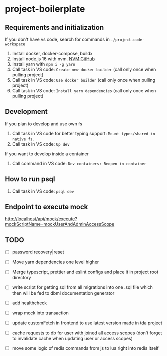 # project-boilerplate

## Requirements and initialization

If you don't have vs code, search for commands in `./project.code-workspace`

1. Install docker, docker-compose, buildx
2. Install node.js 16 with nvm. [NVM GitHub](https://github.com/nvm-sh/nvm)
3. Install yarn with `npm i -g yarn`
4. Call task in VS code: `Create new docker builder` (call only once when pulling project)
5. Call task in VS code: `Use docker builder` (call only once when pulling project)
6. Call task in VS code: `Install yarn dependencies` (call only once when pulling project)

## Development

If you plan to develop and use own fs

1. Call task in VS code for better typing support: `Mount types/shared in native fs`.
2. Call task in VS code: `Up dev`

If you want to develop inside a container

1. Call command in VS code: `Dev containers: Reopen in container`

## How to run psql

1. Call task in VS code: `psql dev`

## Endpoint to execute mock

<http://localhost/api/mock/execute?mockScriptName=mockUserAndAdminAccessScope>

## TODO

- [ ] password recovery|reset

- [ ] Move yarn dependencies one level higher

- [ ] Merge typescript, prettier and eslint configs and place it in project root directory

- [ ] write script for getting sql from all migrations into one .sql file which then will be fed to dbml documentation generator

- [ ] add healthcheck

- [ ] wrap mock into transaction

- [ ] update customFetch in frontend to use latest version made in tda project

- [ ] cache requests to db for user with joined all access scopes (don't forget to invalidate cache when updating user or access scopes)

- [ ] move some logic of redis commands from js to lua right into redis itself

<!--
lua redis example:
local rank = redis.call('zrank', KEYS[1], ARGV[1]);
local min = math.max(rank - ARGV[2], 0);
local max = rank + ARGV[2];
local ldb = redis.call('zrange', KEYS[1], min, max);
return {rank+1, ldb}; -->

